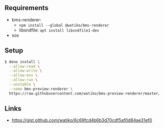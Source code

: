 ## Requirements

- bms-renderer:
  - `npm install --global @watiko/bms-renderer`
  - libsndfile: `apt install libsndfile1-dev`
- sox

## Setup

```bash
$ deno install \
  --allow-read \
  --allow-write \
  --allow-env \
  --allow-run \
  --unstable \
  --name bms-preview-renderer \
  https://raw.githubusercontent.com/watiko/bms-preview-renderer/master/cli.ts
```

## Links

- https://gist.github.com/watiko/6c69fcd4b6b3d70cdf5af0d84ae31ef0
